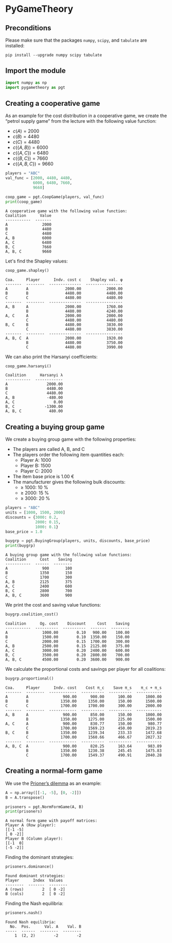 # PyGameTheory

## Preconditions

Please make sure that the packages `numpy`, `scipy`, and `tabulate`
are installed:

``` batch
pip install --upgrade numpy scipy tabulate
```

## Import the module

``` python
import numpy as np
import pygametheory as pgt
```

## Creating a cooperative game

As an example for the cost distribution in a cooperative game, we create
the “petrol supply game” from the lecture with the following value
function:

- $c(A) = 2000$
- $c(B) = 4480$
- $c(C) = 4480$
- $c(\{A, B\}) = 6000$
- $c(\{A, C\}) = 6480$
- $c(\{B, C\}) = 7660$
- $c(\{A, B, C\}) = 9660$

``` python
players = "ABC"
val_func = [2000, 4480, 4480,
            6000, 6480, 7660,
            9660]

coop_game = pgt.CoopGame(players, val_func)
print(coop_game)
```

``` console
A cooperative game with the following value function:
Coalition      Value
-----------  -------
A               2000
B               4480
C               4480
A, B            6000
A, C            6480
B, C            7660
A, B, C         9660
```

Let's find the Shapley values:

``` python
coop_game.shapley()
```

``` console
Coa.     Player      Indv. cost c    Shapley val. φ
-------  --------  --------------  ----------------
A        A                2000.00           2000.00
B        B                4480.00           4480.00
C        C                4480.00           4480.00
-------  --------  --------------  ----------------
A, B     A                2000.00           1760.00
         B                4480.00           4240.00
A, C     A                2000.00           2000.00
         C                4480.00           4480.00
B, C     B                4480.00           3830.00
         C                4480.00           3830.00
-------  --------  --------------  ----------------
A, B, C  A                2000.00           1920.00
         B                4480.00           3750.00
         C                4480.00           3990.00
```

We can also print the Harsanyi coefficients:

``` python
coop_game.harsanyi()
```

``` console
Coalition      Harsanyi λ
-----------  ------------
A                 2000.00
B                 4480.00
C                 4480.00
A, B              -480.00
A, C                 0.00
B, C             -1300.00
A, B, C            480.00
```

## Creating a buying group game

We create a buying group game with the following properties:

- The players are called A, B, and C
- The players order the following item quantities each:
  - Player A: 1000
  - Player B: 1500
  - Player C: 2000
- The item base price is 1.00 €
- The manufacturer gives the following bulk discounts:
  - ≥ 1000: 10 %
  - ≥ 2000: 15 %
  - ≥ 3000: 20 %

``` python
players = "ABC"
units = [1000, 1500, 2000]
discounts = {3000: 0.2,
             2000: 0.15,
             1000: 0.1}
base_price = 1.0

buygrp = pgt.BuyingGroup(players, units, discounts, base_price)
print(buygrp)
```

```console
A buying group game with the following value functions:
Coalition      Cost    Saving
-----------  ------  --------
A               900       100
B              1350       150
C              1700       300
A, B           2125       375
A, C           2400       600
B, C           2800       700
A, B, C        3600       900
```

We print the cost and saving value functions:

``` python
buygrp.coalition_cost()
```

```console
Coalition      Og. cost    Discount     Cost    Saving
-----------  ----------  ----------  -------  --------
A               1000.00        0.10   900.00    100.00
B               1500.00        0.10  1350.00    150.00
C               2000.00        0.15  1700.00    300.00
A, B            2500.00        0.15  2125.00    375.00
A, C            3000.00        0.20  2400.00    600.00
B, C            3500.00        0.20  2800.00    700.00
A, B, C         4500.00        0.20  3600.00    900.00
```

We calculate the proportional costs and savings per player for all
coalitions:

``` python
buygrp.proportional()
```

``` console
Coa.     Player      Indv. cost    Cost π_c    Save π_s    π_c + π_s
-------  --------  ------------  ----------  ----------  -----------
A        A               900.00      900.00      100.00      1000.00
B        B              1350.00     1350.00      150.00      1500.00
C        C              1700.00     1700.00      300.00      2000.00
-------  --------  ------------  ----------  ----------  -----------
A, B     A               900.00      850.00      150.00      1000.00
         B              1350.00     1275.00      225.00      1500.00
A, C     A               900.00      830.77      150.00       980.77
         C              1700.00     1569.23      450.00      2019.23
B, C     B              1350.00     1239.34      233.33      1472.68
         C              1700.00     1560.66      466.67      2027.32
-------  --------  ------------  ----------  ----------  -----------
A, B, C  A               900.00      820.25      163.64       983.89
         B              1350.00     1230.38      245.45      1475.83
         C              1700.00     1549.37      490.91      2040.28
```

## Creating a normal-form game

We use the [Prioner’s
dilemma](https://en.wikipedia.org/wiki/Prisoner%27s_dilemma) as an
example:

``` python
A = np.array([[-1, -5], [0, -2]])
B = A.transpose()

prisoners = pgt.NormFormGame(A, B)
print(prisoners)
```

``` console
A normal form game with payoff matrices:
Player A (Row player):
[[-1 -5]
[ 0 -2]]
Player B (Column player):
[[-1  0]
[-5 -2]]
```

Finding the dominant strategies:

``` python
prisoners.dominance()
```

``` console
Found dominant strategies:
Player      Index  Values
--------  -------  --------
A (rows)        2  [ 0 -2]
B (cols)        2  [ 0 -2] 
```

Finding the Nash equilibria:

``` python
prisoners.nash()
```

``` console
Found Nash equilibria:
  No.  Pos.      Val. A    Val. B
-----  ------  --------  --------
    1  (2, 2)        -2        -2 
```
